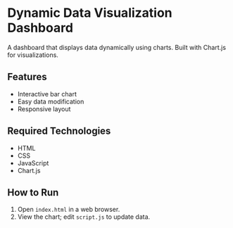 # Dynamic Data Visualization Dashboard

A dashboard that displays data dynamically using charts. Built with Chart.js for visualizations.

## Features
- Interactive bar chart
- Easy data modification
- Responsive layout

## Required Technologies
- HTML
- CSS
- JavaScript
- Chart.js

## How to Run
1. Open `index.html` in a web browser.
2. View the chart; edit `script.js` to update data.
